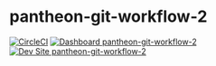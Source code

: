 # pantheon-git-workflow-2

[![CircleCI](https://circleci.com/gh/keepyourreceipt/pantheon-git-workflow-2.svg?style=shield)](https://circleci.com/gh/keepyourreceipt/pantheon-git-workflow-2)
[![Dashboard pantheon-git-workflow-2](https://img.shields.io/badge/dashboard-pantheon_git_workflow_2-yellow.svg)](https://dashboard.pantheon.io/sites/738e7eba-dbfd-4542-b317-b4c66ea0178b#dev/code)
[![Dev Site pantheon-git-workflow-2](https://img.shields.io/badge/site-pantheon_git_workflow_2-blue.svg)](http://dev-pantheon-git-workflow-2.pantheonsite.io/)